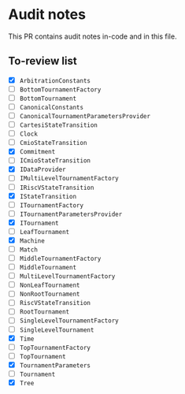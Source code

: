 # Audit notes

This PR contains audit notes in-code and in this file.

## To-review list

- [x] `ArbitrationConstants`
- [ ] `BottomTournamentFactory`
- [ ] `BottomTournament`
- [ ] `CanonicalConstants`
- [ ] `CanonicalTournamentParametersProvider`
- [ ] `CartesiStateTransition`
- [ ] `Clock`
- [ ] `CmioStateTransition`
- [x] `Commitment`
- [ ] `ICmioStateTransition`
- [x] `IDataProvider`
- [ ] `IMultiLevelTournamentFactory`
- [ ] `IRiscVStateTransition`
- [x] `IStateTransition`
- [ ] `ITournamentFactory`
- [ ] `ITournamentParametersProvider`
- [x] `ITournament`
- [ ] `LeafTournament`
- [x] `Machine`
- [ ] `Match`
- [ ] `MiddleTournamentFactory`
- [ ] `MiddleTournament`
- [ ] `MultiLevelTournamentFactory`
- [ ] `NonLeafTournament`
- [ ] `NonRootTournament`
- [ ] `RiscVStateTransition`
- [ ] `RootTournament`
- [ ] `SingleLevelTournamentFactory`
- [ ] `SingleLevelTournament`
- [x] `Time`
- [ ] `TopTournamentFactory`
- [ ] `TopTournament`
- [x] `TournamentParameters`
- [ ] `Tournament`
- [x] `Tree`
